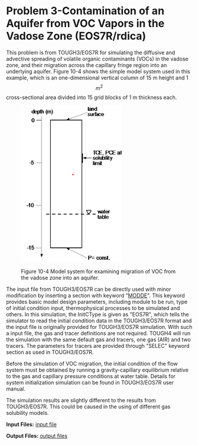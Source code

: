 # Problem 3-Contamination of an Aquifer from VOC Vapors in the Vadose Zone (EOS7R/rdica)

This problem is from TOUGH3/EOS7R for simulating the diffusive and advective spreading of volatile organic contaminants (VOCs) in the vadose zone, and their migration across the capillary fringe region into an underlying aquifer.  Figure 10-4 shows the simple model system used in this example, which is an one-dimensional vertical column of 15 m height and 1 $$m^2$$ cross-sectional area divided into 15 grid blocks of 1 m thickness each.&#x20;

<figure><img src="../../.gitbook/assets/image (52).png" alt=""><figcaption><p>Figure 10-4 Model system for examining migration of VOC from the vadose zone into an aquifer.</p></figcaption></figure>



The input file from TOUGH3/EOS7R can be directly used with minor modification by inserting a section with keyword "[MODDE](../../preparation-of-model-input/keywords-and-input-data/modde.md)".  This keyword provides basic model design parameters, including module to be run, type of initial condition input, thermophysical processes to be simulated and others.  In this simulation, the InitCType is given as "EOS7R", which tells the simulator to read the initial condition data  in the TOUGH3/EOS7R format and  the input file is originally provided for TOUGH3/EOS7R simulation. With such a input file, the gas and tracer definitions are not required. TOUGH4 will run the simulation with the same default gas and tracers,  one gas (AIR) and two tracers. The parameters for tracers are provided through "SELEC" keyword section as used in TOUGH3/EOS7R. &#x20;

Before the simulation of VOC migration, the initial condition of the flow system must be obtained by running a gravity-capillary equilibrium relative to the gas and capillary pressure conditions at water table. Details for system initialization simulation can be found in TOUGH3/EOS7R user manual.&#x20;

The simulation results are slightly different to the results from TOUGH3/EOS7R. This could be caused in the using of different gas solubility models.&#x20;

**Input Files:**    [input file](https://drive.google.com/file/d/1wZy5rKSxfW2EL9-0ZoAGk63ENoyfl6OL/view?usp=sharing)&#x20;

**Output Files:** [output files](https://drive.google.com/file/d/1Njug\_wT4PSuEIKweLbL9CYYtu8VtWWxm/view?usp=sharing)
